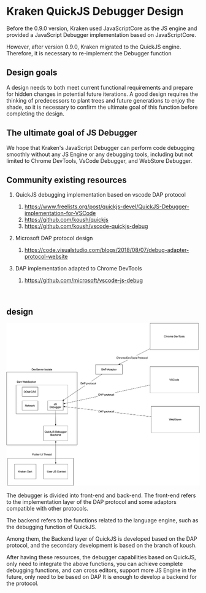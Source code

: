 # Kraken QuickJS Debugger Design

Before the 0.9.0 version, Kraken used JavaScriptCore as the JS engine and provided a JavaScript Debugger implementation based on JavaScriptCore.

However, after version 0.9.0, Kraken migrated to the QuickJS engine. Therefore, it is necessary to re-implement the Debugger function



##  Design goals

A design needs to both meet current functional requirements and prepare for hidden changes in potential future iterations. A good design requires the thinking of predecessors to plant trees and future generations to enjoy the shade, so it is necessary to confirm the ultimate goal of this function before completing the design.



## The ultimate goal of JS Debugger

We hope that Kraken's JavaScript Debugger can perform code debugging smoothly without any JS Engine or any debugging tools, including but not limited to Chrome DevTools, VsCode Debugger, and WebStore Debugger.



## Community existing resources

1. QuickJS debugging implementation based on vscode DAP protocol
   1. https://www.freelists.org/post/quickjs-devel/QuickJS-Debugger-implementation-for-VSCode
   2. https://github.com/koush/quickjs
   3. https://github.com/koush/vscode-quickjs-debug

2. Microsoft DAP protocol design
   1. https://code.visualstudio.com/blogs/2018/08/07/debug-adapter-protocol-website

3. DAP implementation adapted to Chrome DevTools
   1. https://github.com/microsoft/vscode-js-debug

​

## design

![design](../images/javascript-debugger.png)

The debugger is divided into front-end and back-end. The front-end refers to the implementation layer of the DAP protocol and some adaptors compatible with other protocols.

The backend refers to the functions related to the language engine, such as the debugging function of QuickJS.
 
Among them, the Backend layer of QuickJS is developed based on the DAP protocol, and the secondary development is based on the branch of koush.

After having these resources, the debugger capabilities based on QuickJS, only need to integrate the above functions, you can achieve complete debugging functions, and can cross editors, support more JS Engine in the future, only need to be based on DAP It is enough to develop a backend for the protocol.